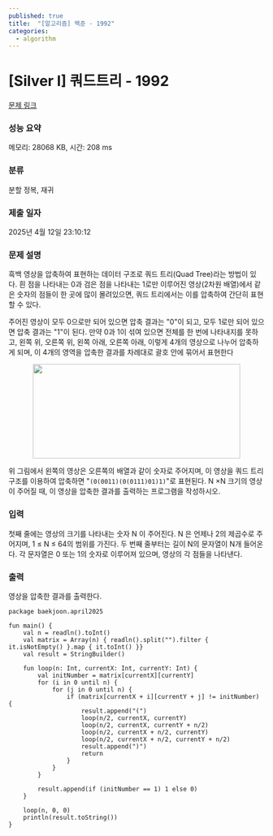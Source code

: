 ```yaml
---
published: true
title:  "[알고리즘] 백준 - 1992"
categories:
  - algorithm
---
```


# [Silver I] 쿼드트리 - 1992

[문제 링크](https://www.acmicpc.net/problem/1992)

### 성능 요약

메모리: 28068 KB, 시간: 208 ms

### 분류

분할 정복, 재귀

### 제출 일자

2025년 4월 12일 23:10:12

### 문제 설명

<p>흑백 영상을 압축하여 표현하는 데이터 구조로 쿼드 트리(Quad Tree)라는 방법이 있다. 흰 점을 나타내는 0과 검은 점을 나타내는 1로만 이루어진 영상(2차원 배열)에서 같은 숫자의 점들이 한 곳에 많이 몰려있으면, 쿼드 트리에서는 이를 압축하여 간단히 표현할 수 있다.</p>

<p>주어진 영상이 모두 0으로만 되어 있으면 압축 결과는 "0"이 되고, 모두 1로만 되어 있으면 압축 결과는 "1"이 된다. 만약 0과 1이 섞여 있으면 전체를 한 번에 나타내지를 못하고, 왼쪽 위, 오른쪽 위, 왼쪽 아래, 오른쪽 아래, 이렇게 4개의 영상으로 나누어 압축하게 되며, 이 4개의 영역을 압축한 결과를 차례대로 괄호 안에 묶어서 표현한다</p>

<p style="text-align: center;"><img alt="" height="186" src="" width="408"></p>

<p>위 그림에서 왼쪽의 영상은 오른쪽의 배열과 같이 숫자로 주어지며, 이 영상을 쿼드 트리 구조를 이용하여 압축하면 "<code>(0(0011)(0(0111)01)1)</code>"로 표현된다.  N ×N 크기의 영상이 주어질 때, 이 영상을 압축한 결과를 출력하는 프로그램을 작성하시오.</p>

### 입력

 <p>첫째 줄에는 영상의 크기를 나타내는 숫자 N 이 주어진다. N 은 언제나 2의 제곱수로 주어지며, 1 ≤ N ≤ 64의 범위를 가진다. 두 번째 줄부터는 길이 N의 문자열이 N개 들어온다. 각 문자열은 0 또는 1의 숫자로 이루어져 있으며, 영상의 각 점들을 나타낸다.</p>

### 출력

 <p>영상을 압축한 결과를 출력한다.</p>

~~~
package baekjoon.april2025

fun main() {
    val n = readln().toInt()
    val matrix = Array(n) { readln().split("").filter { it.isNotEmpty() }.map { it.toInt() }}
    val result = StringBuilder()

    fun loop(n: Int, currentX: Int, currentY: Int) {
        val initNumber = matrix[currentX][currentY]
        for (i in 0 until n) {
            for (j in 0 until n) {
                if (matrix[currentX + i][currentY + j] != initNumber) {
                    result.append("(")
                    loop(n/2, currentX, currentY)
                    loop(n/2, currentX, currentY + n/2)
                    loop(n/2, currentX + n/2, currentY)
                    loop(n/2, currentX + n/2, currentY + n/2)
                    result.append(")")
                    return
                }
            }
        }

        result.append(if (initNumber == 1) 1 else 0)
    }

    loop(n, 0, 0)
    println(result.toString())
}
~~~